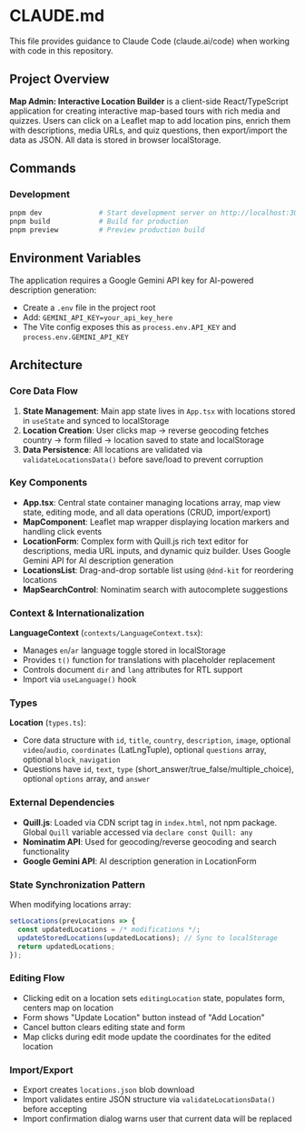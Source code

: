 # CLAUDE.md

This file provides guidance to Claude Code (claude.ai/code) when working with code in this repository.

## Project Overview

**Map Admin: Interactive Location Builder** is a client-side React/TypeScript application for creating interactive map-based tours with rich media and quizzes. Users can click on a Leaflet map to add location pins, enrich them with descriptions, media URLs, and quiz questions, then export/import the data as JSON. All data is stored in browser localStorage.

## Commands

### Development
```bash
pnpm dev              # Start development server on http://localhost:3000
pnpm build            # Build for production
pnpm preview          # Preview production build
```

## Environment Variables

The application requires a Google Gemini API key for AI-powered description generation:
- Create a `.env` file in the project root
- Add: `GEMINI_API_KEY=your_api_key_here`
- The Vite config exposes this as `process.env.API_KEY` and `process.env.GEMINI_API_KEY`

## Architecture

### Core Data Flow

1. **State Management**: Main app state lives in `App.tsx` with locations stored in `useState` and synced to localStorage
2. **Location Creation**: User clicks map → reverse geocoding fetches country → form filled → location saved to state and localStorage
3. **Data Persistence**: All locations are validated via `validateLocationsData()` before save/load to prevent corruption

### Key Components

- **App.tsx**: Central state container managing locations array, map view state, editing mode, and all data operations (CRUD, import/export)
- **MapComponent**: Leaflet map wrapper displaying location markers and handling click events
- **LocationForm**: Complex form with Quill.js rich text editor for descriptions, media URL inputs, and dynamic quiz builder. Uses Google Gemini API for AI description generation
- **LocationsList**: Drag-and-drop sortable list using `@dnd-kit` for reordering locations
- **MapSearchControl**: Nominatim search with autocomplete suggestions

### Context & Internationalization

**LanguageContext** (`contexts/LanguageContext.tsx`):
- Manages `en`/`ar` language toggle stored in localStorage
- Provides `t()` function for translations with placeholder replacement
- Controls document `dir` and `lang` attributes for RTL support
- Import via `useLanguage()` hook

### Types

**Location** (`types.ts`):
- Core data structure with `id`, `title`, `country`, `description`, `image`, optional `video`/`audio`, `coordinates` (LatLngTuple), optional `questions` array, optional `block_navigation`
- Questions have `id`, `text`, `type` (short_answer/true_false/multiple_choice), optional `options` array, and `answer`

### External Dependencies

- **Quill.js**: Loaded via CDN script tag in `index.html`, not npm package. Global `Quill` variable accessed via `declare const Quill: any`
- **Nominatim API**: Used for geocoding/reverse geocoding and search functionality
- **Google Gemini API**: AI description generation in LocationForm

### State Synchronization Pattern

When modifying locations array:
```typescript
setLocations(prevLocations => {
  const updatedLocations = /* modifications */;
  updateStoredLocations(updatedLocations); // Sync to localStorage
  return updatedLocations;
});
```

### Editing Flow

- Clicking edit on a location sets `editingLocation` state, populates form, centers map on location
- Form shows "Update Location" button instead of "Add Location"
- Cancel button clears editing state and form
- Map clicks during edit mode update the coordinates for the edited location

### Import/Export

- Export creates `locations.json` blob download
- Import validates entire JSON structure via `validateLocationsData()` before accepting
- Import confirmation dialog warns user that current data will be replaced
